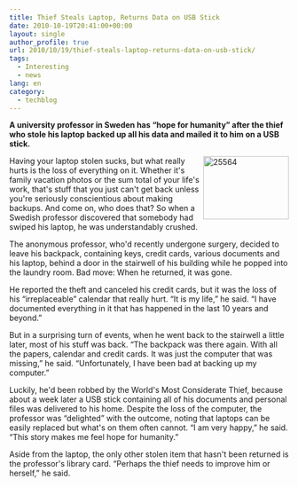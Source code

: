```yaml
---
title: Thief Steals Laptop, Returns Data on USB Stick
date: 2010-10-19T20:41:00+00:00
layout: single
author_profile: true
url: 2010/10/19/thief-steals-laptop-returns-data-on-usb-stick/
tags:
  - Interesting
  - news
lang: en
category: 
  - techblog
---
```

**A university professor in Sweden has “hope for humanity” after the thief who stole his laptop backed up all his data and mailed it to him on a USB stick.**

[<img title="25564" border="0" alt="25564" align="right" src="http://lh5.ggpht.com/_vaUVXcmC3OI/TL37W5qYlpI/AAAAAAAACxU/F02AnkPKKOk/25564_thumb%5B2%5D.jpg?imgmax=800" width="154" height="114" />](http://lh4.ggpht.com/_vaUVXcmC3OI/TL37Ubul27I/AAAAAAAACxQ/xGEyLohnWjg/s1600-h/25564%5B4%5D.jpg)Having your laptop stolen sucks, but what really hurts is the loss of everything on it. Whether it's family vacation photos or the sum total of your life's work, that's stuff that you just can't get back unless you're seriously conscientious about making backups. And come on, who does that? So when a Swedish professor discovered that somebody had swiped his laptop, he was understandably crushed.

The anonymous professor, who'd recently undergone surgery, decided to leave his backpack, containing keys, credit cards, various documents and his laptop, behind a door in the stairwell of his building while he popped into the laundry room. Bad move: When he returned, it was gone.

He reported the theft and canceled his credit cards, but it was the loss of his “irreplaceable” calendar that really hurt. “It is my life,” he said. “I have documented everything in it that has happened in the last 10 years and beyond.”

But in a surprising turn of events, when he went back to the stairwell a little later, most of his stuff was back. “The backpack was there again. With all the papers, calendar and credit cards. It was just the computer that was missing,” he said. “Unfortunately, I have been bad at backing up my computer.”

Luckily, he'd been robbed by the World's Most Considerate Thief, because about a week later a USB stick containing all of his documents and personal files was delivered to his home. Despite the loss of the computer, the professor was “delighted” with the outcome, noting that laptops can be easily replaced but what's on them often cannot. “I am very happy,” he said. “This story makes me feel hope for humanity.”

Aside from the laptop, the only other stolen item that hasn't been returned is the professor's library card. “Perhaps the thief needs to improve him or herself,” he said.